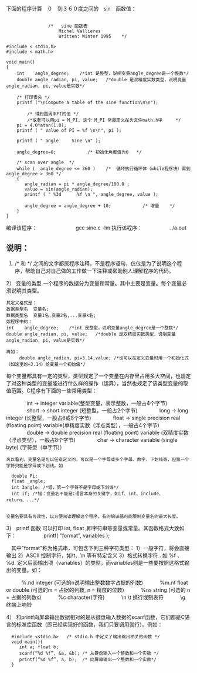  下面的程序计算　０　到３６０度之间的　sin　函数值：
```

                /*   sine 函数表             
                    Michel Vallieres     
                    Written: Winter 1995    */

#include < stdio.h>
#include < math.h>

void main()
{
    int    angle_degree;    /*int 是整型，说明变量angle_degree是一个整数*/
    double angle_radian, pi, value;   /*double 是双精度实数类型，说明变量angle_radian, pi, value是实数*/

    /* 打印表头 */
    printf ("\nCompute a table of the sine function\n\n");

        /* 得到圆周率PI的值 */
        /*或者可以用pi = M_PI, 这个 M_PI 常量定义在头文件math.h中     */
    pi = 4.0*atan(1.0);
    printf ( " Value of PI = %f \n\n", pi );

    printf ( " angle     Sine \n" );

    angle_degree=0;            /* 初始化角度值为0   */

    /* scan over angle  */
    while (  angle_degree <= 360 )    /*  循环执行循环体（while程序块）直到angle_degree > 360 */
    {
       angle_radian = pi * angle_degree/180.0 ;
       value = sin(angle_radian);
       printf ( " %3d      %f \n ", angle_degree, value );

       angle_degree = angle_degree + 10;            /* 增量    */
    }
}
```

编译该程序：
　　　　
　　　gcc sine.c -lm
 执行该程序：　
　　　　. /a.out
    
## 说明：
   
   1)  /*  和 */ 之间的文字都属程序注释，不是程序语句，仅仅是为了说明这个程序，帮助自己对自己做的工作做一下注释或帮助别人理解程序的代码。

  2） 变量的类型
    一个程序的数据分为变量和常量。其中主要是变量。每个变量必须说明其类型。
       
    其定义格式是：
    数据类型名  变量名;
    数据类型名  变量1名,变量2名,...变量k名;    
    如程序中的：
    int    angle_degree;    /*int 是整型，说明变量angle_degree是一个整数*/
    double angle_radian, pi, value;   /*double 是双精度实数类型，说明变量angle_radian, pi, value是实数*/ 
    
    再如：
         double angle_radian, pi=3.14,value; /*也可以在定义变量时用一个初始化式（如这里的=3.14）给变量一个初始值*/
         
     
   每个变量都具有一定的类型，类型规定了一个变量在内存里占用多大空间，也规定了对这种类型的变量能进行什么样的操作（运算），当然也规定了该类型变量的取值范围。C程序有下面的一些常用类型：
   
　　　　int    -> integer variable(整型变量，表示整数，一般占4个字节)
　　　　short  -> short integer (短整型，一般占2个字节)
　　　　long   -> long integer (长整型，一般占6或8个字节)
　　　　float  -> single precision real (floating point) variable(单精度实数（浮点类型），一般占4个字节)
　　　　double -> double precision real (floating point) variable (双精度实数（浮点类型），一般占8个字节)
　　　　char   -> character variable (single byte) (字符型（单字节)）

    可以看到，变量名是可以任意定义的，可以是一个字母或多个字母、数字、下划线等，但第一个字符只能是字母或下划线。如
    
      double Pi;
      float _angle;
      int 3angle; /*错，第一个字符不是字母或下划线*/
      int if; /*错：变量名不能是C语言本身的关键字，如if、int、include、return、...*/ 
    
    
    变量名要具有可读性，以方便阅读理解这个程序，有的编译器可能限制变量名的最大长度。

3)　printf 函数 可以打印 int, float ,即字符串等变量或常量。其函数格式大致如下：
　　　　　printf( "format", variables );

　其中"format"称为格式串，可包含下列三种字符类型：
   1）一般字符，将会直接输出
   2）ASCII 控制字符，如\t、\n 等有特定含义
   3）格式转换字符 . 如 %f 、%d. 定义后面输出项（variables）的类型，而variables则是一些要按照这格式输出的变量。如：

　　　%.nd    integer (可选的n说明输出整数数字占据的列数)
　　　%m.nf    float or double (可选的m = 占据的列数,
                   n = 精度的位数)
　　　%ns    string (可选的 n = 占据的列数s)
　　　%c        character(字符)
　　　\n \t     换行或制表符
　　　\g    终端上响铃


 4） 和printf向屏幕输出数据相对的是从键盘输入数据的scanf函数，它们都是C语言的标准库函数（即已经实现好的函数，我们只要调用就行）。例如：
 
      #include <stdio.h>   /* stdio.h 中定义了输出输出相关的函数 */
      void main(){
         int a; float b;
         scanf(“%d %f”, &a, &b); /* 从键盘输入一个整数和一个实数 */
         printf(“%d %f”, a, b);  /* 向屏幕输出一个整数和一个实数*/
      }

 
 
 
